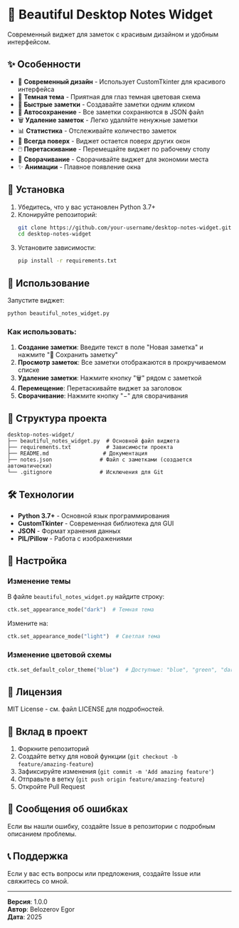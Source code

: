 # 🎨 Beautiful Desktop Notes Widget

Современный виджет для заметок с красивым дизайном и удобным интерфейсом.

## ✨ Особенности

- 🎨 **Современный дизайн** - Использует CustomTkinter для красивого интерфейса
- 🌙 **Темная тема** - Приятная для глаз темная цветовая схема
- 📝 **Быстрые заметки** - Создавайте заметки одним кликом
- 💾 **Автосохранение** - Все заметки сохраняются в JSON файл
- 🗑️ **Удаление заметок** - Легко удаляйте ненужные заметки
- 📊 **Статистика** - Отслеживайте количество заметок
- 🎯 **Всегда поверх** - Виджет остается поверх других окон
- 🖱️ **Перетаскивание** - Перемещайте виджет по рабочему столу
- 📱 **Сворачивание** - Сворачивайте виджет для экономии места
- ✨ **Анимации** - Плавное появление окна

## 🚀 Установка

1. Убедитесь, что у вас установлен Python 3.7+
2. Клонируйте репозиторий:
   ```bash
   git clone https://github.com/your-username/desktop-notes-widget.git
   cd desktop-notes-widget
   ```
3. Установите зависимости:
   ```bash
   pip install -r requirements.txt
   ```

## 🎯 Использование

Запустите виджет:
```bash
python beautiful_notes_widget.py
```

### Как использовать:
1. **Создание заметки**: Введите текст в поле "Новая заметка" и нажмите "💾 Сохранить заметку"
2. **Просмотр заметок**: Все заметки отображаются в прокручиваемом списке
3. **Удаление заметки**: Нажмите кнопку "🗑️" рядом с заметкой
4. **Перемещение**: Перетаскивайте виджет за заголовок
5. **Сворачивание**: Нажмите кнопку "−" для сворачивания

## 📁 Структура проекта

```
desktop-notes-widget/
├── beautiful_notes_widget.py  # Основной файл виджета
├── requirements.txt           # Зависимости проекта
├── README.md                 # Документация
├── notes.json               # Файл с заметками (создается автоматически)
└── .gitignore               # Исключения для Git
```

## 🛠️ Технологии

- **Python 3.7+** - Основной язык программирования
- **CustomTkinter** - Современная библиотека для GUI
- **JSON** - Формат хранения данных
- **PIL/Pillow** - Работа с изображениями


## 🔧 Настройка

### Изменение темы
В файле `beautiful_notes_widget.py` найдите строку:
```python
ctk.set_appearance_mode("dark")  # Темная тема
```
Измените на:
```python
ctk.set_appearance_mode("light")  # Светлая тема
```

### Изменение цветовой схемы
```python
ctk.set_default_color_theme("blue")  # Доступные: "blue", "green", "dark-blue"
```

## 📝 Лицензия

MIT License - см. файл LICENSE для подробностей.

## 🤝 Вклад в проект

1. Форкните репозиторий
2. Создайте ветку для новой функции (`git checkout -b feature/amazing-feature`)
3. Зафиксируйте изменения (`git commit -m 'Add amazing feature'`)
4. Отправьте в ветку (`git push origin feature/amazing-feature`)
5. Откройте Pull Request

## 🐛 Сообщения об ошибках

Если вы нашли ошибку, создайте Issue в репозитории с подробным описанием проблемы.

## 📞 Поддержка

Если у вас есть вопросы или предложения, создайте Issue или свяжитесь со мной.

---

**Версия**: 1.0.0  
**Автор**: Belozerov Egor  
**Дата**: 2025 
